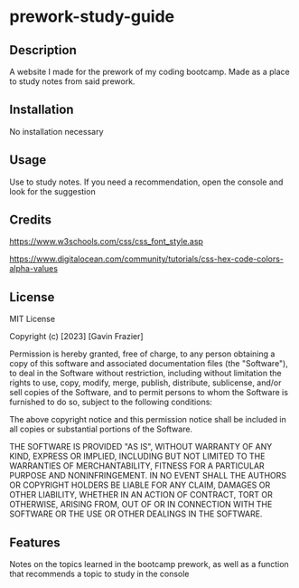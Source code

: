 # prework-study-guide

## Description

A website I made for the prework of my coding bootcamp. Made as a place to study notes from said prework.

## Installation

No installation necessary

## Usage

Use to study notes. If you need a recommendation, open the console and look for the suggestion

## Credits

https://www.w3schools.com/css/css_font_style.asp

https://www.digitalocean.com/community/tutorials/css-hex-code-colors-alpha-values

## License

MIT License

Copyright (c) [2023] [Gavin Frazier]

Permission is hereby granted, free of charge, to any person obtaining a copy
of this software and associated documentation files (the "Software"), to deal
in the Software without restriction, including without limitation the rights
to use, copy, modify, merge, publish, distribute, sublicense, and/or sell
copies of the Software, and to permit persons to whom the Software is
furnished to do so, subject to the following conditions:

The above copyright notice and this permission notice shall be included in all
copies or substantial portions of the Software.

THE SOFTWARE IS PROVIDED "AS IS", WITHOUT WARRANTY OF ANY KIND, EXPRESS OR
IMPLIED, INCLUDING BUT NOT LIMITED TO THE WARRANTIES OF MERCHANTABILITY,
FITNESS FOR A PARTICULAR PURPOSE AND NONINFRINGEMENT. IN NO EVENT SHALL THE
AUTHORS OR COPYRIGHT HOLDERS BE LIABLE FOR ANY CLAIM, DAMAGES OR OTHER
LIABILITY, WHETHER IN AN ACTION OF CONTRACT, TORT OR OTHERWISE, ARISING FROM,
OUT OF OR IN CONNECTION WITH THE SOFTWARE OR THE USE OR OTHER DEALINGS IN THE
SOFTWARE.

## Features

Notes on the topics learned in the bootcamp prework, as well as a function that recommends a topic to study in the console


